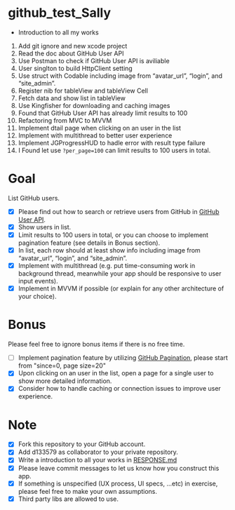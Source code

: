 # github_test_Sally
- Introduction to all my works


1. Add git ignore and new xcode project
2. Read the doc about GitHub User API 
3. Use Postman to check if GitHub User API is aviliable
4. User singlton to build HttpClient setting
5. Use struct with Codable including image from “avatar_url”, “login”, and “site_admin”.
6. Register nib for tableView and tableView Cell
7. Fetch data and show list in tableView
8. Use Kingfisher for downloading and caching images
9. Found that GitHub User API has already limit results to 100
10. Refactoring from MVC to MVVM
11. Implement dtail page when clicking on an user in the list
12. Implement with multithread to better user experience
13. Implement JGProgressHUD to hadle error with result type failure
14. I Found let use `?per_page=100` can limit results to 100 users in total.

# **Goal**

List GitHub users.

- [x]  Please find out how to search or retrieve users from GitHub in [GitHub User API](https://docs.github.com/en/rest/reference/users).
- [x]  Show users in list.
- [x]  Limit results to 100 users in total, or you can choose to implement pagination feature (see details in Bonus section).
- [x]  In list, each row should at least show info including image from “avatar_url”, “login”, and “site_admin”.
- [x]  Implement with multithread (e.g. put time-consuming work in background thread, meanwhile your app should be responsive to user input events).
- [x]  Implement in MVVM if possible (or explain for any other architecture of your choice).

# **Bonus**

Please feel free to ignore bonus items if there is no free time.

- [ ]  Implement pagination feature by utilizing [GitHub Pagination](https://docs.github.com/en/rest/guides/traversing-with-pagination), please start from "since=0, page size=20"
- [x]  Upon clicking on an user in the list, open a page for a single user to show more detailed information.
- [x]  Consider how to handle caching or connection issues to improve user experience.

# **Note**

- [x]  Fork this repository to your GitHub account.
- [x]  Add d133579 as collaborator to your private repository.
- [x]  Write a introduction to all your works in [RESPONSE.md](https://github.com/sallylin831006/github_test/blob/develop/RESPONSE.md)
- [x]  Please leave commit messages to let us know how you construct this app.
- [x]  If something is unspecified (UX process, UI specs, ...etc) in exercise, please feel free to make your own assumptions.
- [x]  Third party libs are allowed to use.
